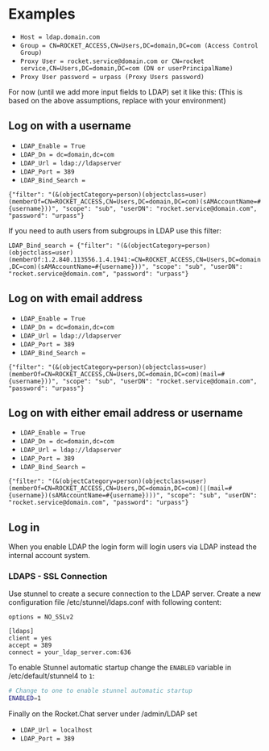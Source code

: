 # Examples

* `Host = ldap.domain.com`
* `Group = CN=ROCKET_ACCESS,CN=Users,DC=domain,DC=com (Access Control Group)`
* `Proxy User = rocket.service@domain.com or CN=rocket service,CN=Users,DC=domain,DC=com (DN or userPrincipalName)`
* `Proxy User password = urpass (Proxy Users password)`

For now \(until we add more input fields to LDAP\) set it like this: \(This is based on the above assumptions, replace with your environment\)

## Log on with a username

* `LDAP_Enable = True`
* `LDAP_Dn = dc=domain,dc=com`
* `LDAP_Url = ldap://ldapserver`
* `LDAP_Port = 389`
* `LDAP_Bind_Search =`

`{"filter": "(&(objectCategory=person)(objectclass=user)(memberOf=CN=ROCKET_ACCESS,CN=Users,DC=domain,DC=com)(sAMAccountName=#{username}))", "scope": "sub", "userDN": "rocket.service@domain.com", "password": "urpass"}`

If you need to auth users from subgroups in LDAP use this filter:

`LDAP_Bind_search = {"filter": "(&(objectCategory=person)(objectclass=user)(memberOf:1.2.840.113556.1.4.1941:=CN=ROCKET_ACCESS,CN=Users,DC=domain,DC=com)(sAMAccountName=#{username}))", "scope": "sub", "userDN": "rocket.service@domain.com", "password": "urpass"}`

## Log on with email address

* `LDAP_Enable = True`
* `LDAP_Dn = dc=domain,dc=com`
* `LDAP_Url = ldap://ldapserver`
* `LDAP_Port = 389`
* `LDAP_Bind_Search =`

`{"filter": "(&(objectCategory=person)(objectclass=user)(memberOf=CN=ROCKET_ACCESS,CN=Users,DC=domain,DC=com)(mail=#{username}))", "scope": "sub", "userDN": "rocket.service@domain.com", "password": "urpass"}`

## Log on with either email address or username

* `LDAP_Enable = True`
* `LDAP_Dn = dc=domain,dc=com`
* `LDAP_Url = ldap://ldapserver`
* `LDAP_Port = 389`
* `LDAP_Bind_Search =`

`{"filter": "(&(objectCategory=person)(objectclass=user)(memberOf=CN=ROCKET_ACCESS,CN=Users,DC=domain,DC=com)(|(mail=#{username})(sAMAccountName=#{username})))", "scope": "sub", "userDN": "rocket.service@domain.com", "password": "urpass"}`

## Log in

When you enable LDAP the login form will login users via LDAP instead the internal account system.

### LDAPS - SSL Connection

Use stunnel to create a secure connection to the LDAP server. Create a new configuration file /etc/stunnel/ldaps.conf with following content:

```text
options = NO_SSLv2

[ldaps]
client = yes
accept = 389
connect = your_ldap_server.com:636
```

To enable Stunnel automatic startup change the `ENABLED` variable in /etc/default/stunnel4 to `1`:

```bash
# Change to one to enable stunnel automatic startup
ENABLED=1
```

Finally on the Rocket.Chat server under /admin/LDAP set

* `LDAP_Url = localhost`
* `LDAP_Port = 389`

